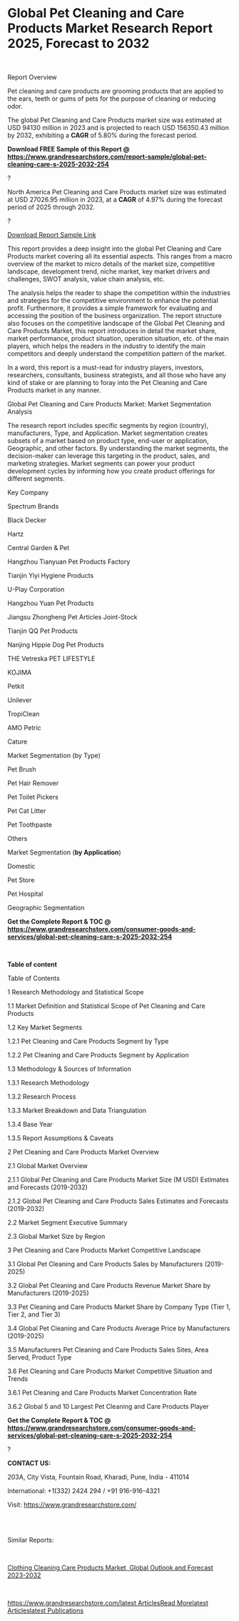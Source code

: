<h1>Global Pet Cleaning and Care Products Market Research Report 2025, Forecast to 2032</h1><br/><p>Report Overview</p>
 
 
 
 <p>Pet cleaning and care products are grooming products that are applied to the ears, teeth or gums of pets for the purpose of cleaning or reducing odor.</p>
 
 
 
 <p>The global Pet Cleaning and Care Products market size was estimated at USD 94130 million in 2023 and is projected to reach USD 156350.43 million by 2032, exhibiting a <strong>CAGR</strong> of 5.80% during the forecast period.</p>
 
 
 
 <div><b>Download FREE Sample of this Report @ <a href="https://www.grandresearchstore.com/report-sample/global-pet-cleaning-care-s-2025-2032-254">https://www.grandresearchstore.com/report-sample/global-pet-cleaning-care-s-2025-2032-254</a></b></div>
 
 
 
 <p>? </p>
 
 
 
 <p>North America Pet Cleaning and Care Products market size was estimated at USD 27026.95 million in 2023, at a <strong>CAGR</strong> of 4.97% during the forecast period of 2025 through 2032.</p>
 
 
 
 <p>? </p>
 
 
 
 <p><a href="https://www.grandresearchstore.com/mr-admin/report-sample/global-pet-cleaning-care-s-2025-2032-254">Download Report Sample Link</a></p>
 
 
 
 <p>This report provides a deep insight into the global Pet Cleaning and Care Products market covering all its essential aspects. This ranges from a macro overview of the market to micro details of the market size, competitive landscape, development trend, niche market, key market drivers and challenges, SWOT analysis, value chain analysis, etc.</p>
 
 
 
 <p>The analysis helps the reader to shape the competition within the industries and strategies for the competitive environment to enhance the potential profit. Furthermore, it provides a simple framework for evaluating and accessing the position of the business organization. The report structure also focuses on the competitive landscape of the Global Pet Cleaning and Care Products Market, this report introduces in detail the market share, market performance, product situation, operation situation, etc. of the main players, which helps the readers in the industry to identify the main competitors and deeply understand the competition pattern of the market.</p>
 
 
 
 <p>In a word, this report is a must-read for industry players, investors, researchers, consultants, business strategists, and all those who have any kind of stake or are planning to foray into the Pet Cleaning and Care Products market in any manner.</p>
 
 
 
 <p>Global Pet Cleaning and Care Products Market: Market Segmentation Analysis</p>
 
 
 
 <p>The research report includes specific segments by region (country), manufacturers, Type, and Application. Market segmentation creates subsets of a market based on product type, end-user or application, Geographic, and other factors. By understanding the market segments, the decision-maker can leverage this targeting in the product, sales, and marketing strategies. Market segments can power your product development cycles by informing how you create product offerings for different segments.</p>
 
 
 
 <p>Key Company</p>
 
 
 
 <p>Spectrum Brands</p>
 
 
 
 <p>Black Decker</p>
 
 
 
 <p>Hartz</p>
 
 
 
 <p>Central Garden & Pet</p>
 
 
 
 <p>Hangzhou Tianyuan Pet Products Factory</p>
 
 
 
 <p>Tianjin Yiyi Hygiene Products</p>
 
 
 
 <p>U-Play Corporation</p>
 
 
 
 <p>Hangzhou Yuan Pet Products</p>
 
 
 
 <p>Jiangsu Zhongheng Pet Articles Joint-Stock</p>
 
 
 
 <p>Tianjin QQ Pet Products</p>
 
 
 
 <p>Nanjing Hippie Dog Pet Products</p>
 
 
 
 <p>THE Vetreska PET LIFESTYLE</p>
 
 
 
 <p>KOJIMA</p>
 
 
 
 <p>Petkit</p>
 
 
 
 <p>Unilever</p>
 
 
 
 <p>TropiClean</p>
 
 
 
 <p>AMO Petric</p>
 
 
 
 <p>Cature</p>
 
 
 
 <p>Market Segmentation (by Type)</p>
 
 
 
 <p>Pet Brush</p>
 
 
 
 <p>Pet Hair Remover</p>
 
 
 
 <p>Pet Toilet Pickers</p>
 
 
 
 <p>Pet Cat Litter</p>
 
 
 
 <p>Pet Toothpaste</p>
 
 
 
 <p>Others</p>
 
 
 
 <p>Market Segmentation (<strong>by Application</strong>)</p>
 
 
 
 <p>Domestic</p>
 
 
 
 <p>Pet Store</p>
 
 
 
 <p>Pet Hospital</p>
 
 
 
 <p>Geographic Segmentation</p>
 
 
 
 <div><b>Get the Complete Report & TOC @ <a href="https://www.grandresearchstore.com/consumer-goods-and-services/global-pet-cleaning-care-s-2025-2032-254">https://www.grandresearchstore.com/consumer-goods-and-services/global-pet-cleaning-care-s-2025-2032-254</a></b></div>
 
 
 
 <p><br />
 
 <b>Table of content</b></p>
 
 
 
 <p>Table of Contents<br />
 
 1 Research Methodology and Statistical Scope<br />
 
 1.1 Market Definition and Statistical Scope of Pet Cleaning and Care Products<br />
 
 1.2 Key Market Segments<br />
 
 1.2.1 Pet Cleaning and Care Products Segment by Type<br />
 
 1.2.2 Pet Cleaning and Care Products Segment by Application<br />
 
 1.3 Methodology & Sources of Information<br />
 
 1.3.1 Research Methodology<br />
 
 1.3.2 Research Process<br />
 
 1.3.3 Market Breakdown and Data Triangulation<br />
 
 1.3.4 Base Year<br />
 
 1.3.5 Report Assumptions & Caveats<br />
 
 2 Pet Cleaning and Care Products Market Overview<br />
 
 2.1 Global Market Overview<br />
 
 2.1.1 Global Pet Cleaning and Care Products Market Size (M USD) Estimates and Forecasts (2019-2032)<br />
 
 2.1.2 Global Pet Cleaning and Care Products Sales Estimates and Forecasts (2019-2032)<br />
 
 2.2 Market Segment Executive Summary<br />
 
 2.3 Global Market Size by Region<br />
 
 3 Pet Cleaning and Care Products Market Competitive Landscape<br />
 
 3.1 Global Pet Cleaning and Care Products Sales by Manufacturers (2019-2025)<br />
 
 3.2 Global Pet Cleaning and Care Products Revenue Market Share by Manufacturers (2019-2025)<br />
 
 3.3 Pet Cleaning and Care Products Market Share by Company Type (Tier 1, Tier 2, and Tier 3)<br />
 
 3.4 Global Pet Cleaning and Care Products Average Price by Manufacturers (2019-2025)<br />
 
 3.5 Manufacturers Pet Cleaning and Care Products Sales Sites, Area Served, Product Type<br />
 
 3.6 Pet Cleaning and Care Products Market Competitive Situation and Trends<br />
 
 3.6.1 Pet Cleaning and Care Products Market Concentration Rate<br />
 
 3.6.2 Global 5 and 10 Largest Pet Cleaning and Care Products Player</p>
 
 
 
 <div><b>Get the Complete Report & TOC @ <a href="https://www.grandresearchstore.com/consumer-goods-and-services/global-pet-cleaning-care-s-2025-2032-254">https://www.grandresearchstore.com/consumer-goods-and-services/global-pet-cleaning-care-s-2025-2032-254</a></b></div>
 
 
 
 <p>? </p>
 
 
 
 <p><b>CONTACT US:</b><br />
 
 203A, City Vista, Fountain Road, Kharadi, Pune, India - 411014<br />
 
 International: +1(332) 2424 294 / +91 916-916-4321<br />
 
 Visit: <a href="https://www.grandresearchstore.com/">https://www.grandresearchstore.com/</a><br />
 
 <br />
 
 <br />
 
 Similar Reports:<br />
 
 <br />
 
 <a href="https://www.grandresearchstore.com/consumer-goods-and-services/global-clothing-cleaning-care-s-forecast-2023-2032-470">Clothing Cleaning Care Products Market, Global Outlook and Forecast 2023-2032</a><br />
 
 <br />
 
 <a href="https://gyeongbokgung.com">https://www.grandresearchstore.com/</a><a href="https://hallyeomaritime.com">latest Articles</a><a href="https://jingwansa.com">Read More</a><a href="https://nguoiviet.jp/">latest Articles</a><a href="https://www.intelmarketresearch.com/">latest Publications</a></p>